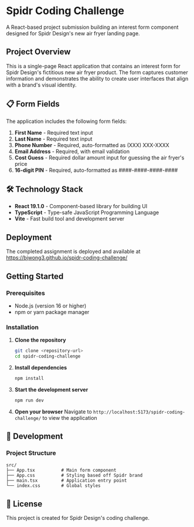 # Spidr Coding Challenge

A React-based project submission building an interest form component designed for Spidr Design's new air fryer landing page.

## Project Overview

This is a single-page React application that contains an interest form for Spidr Design's fictitious new air fryer product. The form captures customer information and demonstrates the ability to create user interfaces that align with a brand's visual identity.

## 📋 Form Fields

The application includes the following form fields:

1. **First Name** - Required text input
2. **Last Name** - Required text input  
3. **Phone Number** - Required, auto-formatted as (XXX) XXX-XXXX
4. **Email Address** - Required, with email validation
5. **Cost Guess** - Required dollar amount input for guessing the air fryer's price
6. **16-digit PIN** - Required, auto-formatted as ####-####-####-####

## 🛠️ Technology Stack

- **React 19.1.0** - Component-based library for building UI
- **TypeScript** - Type-safe JavaScript Programming Language
- **Vite** - Fast build tool and development server

## Deployment

The completed assignment is deployed and available at https://bjwong3.github.io/spidr-coding-challenge/

## Getting Started

### Prerequisites

- Node.js (version 16 or higher)
- npm or yarn package manager

### Installation

1. **Clone the repository**
   ```bash
   git clone <repository-url>
   cd spidr-coding-challenge
   ```

2. **Install dependencies**
   ```bash
   npm install
   ```

3. **Start the development server**
   ```bash
   npm run dev
   ```

4. **Open your browser**
   Navigate to `http://localhost:5173/spidr-coding-challenge/` to view the application

## 🔧 Development

### Project Structure

```
src/
├── App.tsx          # Main form component
├── App.css          # Styling based off Spidr brand
├── main.tsx         # Application entry point
└── index.css        # Global styles
```

## 📄 License

This project is created for Spidr Design's coding challenge.
